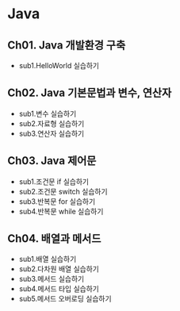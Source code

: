 # Java
## Ch01. Java 개발환경 구축
 - sub1.HelloWorld 실습하기
## Ch02. Java 기본문법과 변수, 연산자
 - sub1.변수 실습하기
 - sub2.자료형 실습하기
 - sub3.연산자 실습하기
## Ch03. Java 제어문
 - sub1.조건문 if 실습하기
 - sub2.조건문 switch 실습하기
 - sub3.반복문 for 실습하기
 - sub4.반복문 while 실습하기
## Ch04. 배열과 메서드
 - sub1.배열 실습하기
 - sub2.다차원 배열 실습하기
 - sub3.메서드 실습하기
 - sub4.메서드 타입 실습하기
 - sub5.메서드 오버로딩 실습하기
